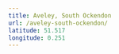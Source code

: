 ```yaml
---
title: Aveley, South Ockendon
url: /aveley-south-ockendon/
latitude: 51.517
longitude: 0.251
---
```

